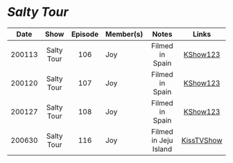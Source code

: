 # _Salty Tour_

| **Date** |  **Show**  | **Episode** | **Member(s)** |       **Notes**       |                                         **Links**                                          |
|:--------:|:----------:|:-----------:|:--------------|:---------------------:|:------------------------------------------------------------------------------------------:|
|  200113  | Salty Tour |     106     | Joy           |    Filmed in Spain    | [KShow123](http://kshow123.net/show/thrifters-guide-to-luxurious-travels/episode-106.html) |
|  200120  | Salty Tour |     107     | Joy           |    Filmed in Spain    | [KShow123](http://kshow123.net/show/thrifters-guide-to-luxurious-travels/episode-107.html) |
|  200127  | Salty Tour |     108     | Joy           |    Filmed in Spain    | [KShow123](http://kshow123.net/show/thrifters-guide-to-luxurious-travels/episode-108.html) |
|  200630  | Salty Tour |     116     | Joy           | Filmed in Jeju Island |          [KissTVShow](https://kisstvshow.to/Show/Salty-Tour-Season-2/Episode-39)           |